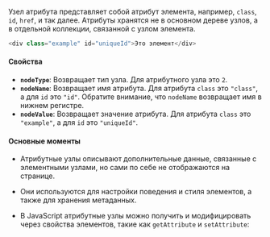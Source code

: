 Узел атрибута представляет собой атрибут элемента, например, `class`, `id`, `href`, и так далее. Атрибуты хранятся не в основном дереве узлов, а в отдельной коллекции, связанной с узлом элемента.

```js
<div class="example" id="uniqueId">Это элемент</div>
```

#### Свойства

- **`nodeType`**: Возвращает тип узла. Для атрибутного узла это `2`.
- **`nodeName`**: Возвращает имя атрибута. Для атрибута `class` это `"class"`, а для `id` это `"id"`. Обратите внимание, что `nodeName` возвращает имя в нижнем регистре.
- **`nodeValue`**: Возвращает значение атрибута. Для атрибута `class` это `"example"`, а для `id` это `"uniqueId"`.

#### Основные моменты

- Атрибутные узлы описывают дополнительные данные, связанные с элементными узлами, но сами по себе не отображаются на странице.
    
- Они используются для настройки поведения и стиля элементов, а также для хранения метаданных.
    
- В JavaScript атрибутные узлы можно получить и модифицировать через свойства элементов, такие как `getAttribute` и `setAttribute`: